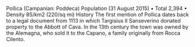 Pollica (Campanian: Poddeca) 
Population (31 August 2015)
 • Total	2,394
 • Density	85/km2 (220/sq mi)
History
The first mention of Pollica dates back to a legal document from 1113 in which Targisius II Sanseverino donated property to the Abbott of Cava. In the 13th century the town was owned by the Alemagna, who sold it to the Capano, a family originally from Rocca Cilento.

